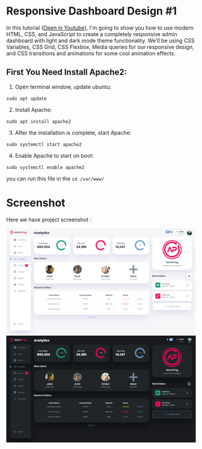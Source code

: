 # Responsive Dashboard Design #1
In this tutorial ([Open in Youtube]()),  I'm going to show you how to use modern HTML, CSS, and JavaScript to create a completely responsive admin dashboard with light and dark mode theme functionality. We'll be using CSS Variables, CSS Grid, CSS Flexbox, Media queries for our responsive design, and CSS  transitions and animations for some cool animation effects.

## First You Need Install Apache2:
1. Open terminal window, update ubuntu:
```
sudo apt update
```
2. Install Apache:
```
sudo apt install apache2
```  
3. After the installation is complete, start Apache:
```
sudo systemctl start apache2
``` 
4. Enable Apache to start on boot:
```
sudo systemctl enable apache2
``` 
you can run this file in the ```cd /var/www/```


# Screenshot
Here we have project screenshot :

![screenshot1](screenshot1.png)
![screenshot2](screenshot2.png)
